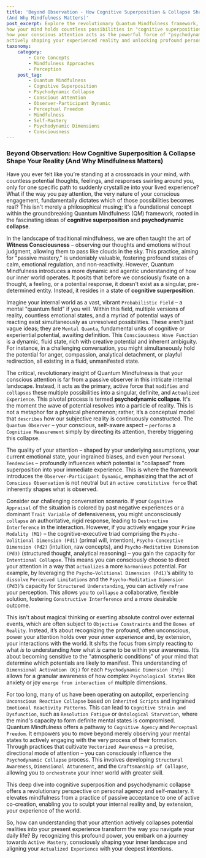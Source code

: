 ```yaml
---
title: 'Beyond Observation - How Cognitive Superposition & Collapse Shape Your Reality
(And Why Mindfulness Matters)'
post_excerpt: Explore the revolutionary Quantum Mindfulness framework, delving into
how your mind holds countless possibilities in "cognitive superposition." Discover
how your conscious attention acts as the powerful force of "psychodynamic collapse,"
actively shaping your experienced reality and unlocking profound personal agency.
taxonomy:
    category:
        - Core Concepts
        - Mindfulness Approaches
        - Perception
    post_tag:
        - Quantum Mindfulness
        - Cognitive Superposition
        - Psychodynamic Collapse
        - Conscious Attention
        - Observer-Participant Dynamic
        - Perceptual Freedom
        - Mindfulness
        - Self-Mastery
        - Psychodynamic Dimensions
        - Consciousness
---
```

### Beyond Observation: How Cognitive Superposition & Collapse Shape Your Reality (And Why Mindfulness Matters)

Have you ever felt like you’re standing at a crossroads in your mind, with countless potential thoughts, feelings, and responses swirling around you, only for one specific path to suddenly crystallize into your lived experience? What if the way you pay attention, the very nature of your conscious engagement, fundamentally dictates which of those possibilities becomes real? This isn't merely a philosophical musing; it's a foundational concept within the groundbreaking Quantum Mindfulness (QM) framework, rooted in the fascinating ideas of **cognitive superposition** and **psychodynamic collapse**.

In the landscape of traditional mindfulness, we are often taught the art of **Witness Consciousness** – observing our thoughts and emotions without judgment, allowing them to pass like clouds in the sky. This practice, aiming for "passive mastery," is undeniably valuable, fostering profound states of calm, emotional regulation, and non-reactivity. However, Quantum Mindfulness introduces a more dynamic and agentic understanding of how our inner world operates. It posits that before we consciously fixate on a thought, a feeling, or a potential response, it doesn't exist as a singular, pre-determined entity. Instead, it resides in a state of **cognitive superposition**.

Imagine your internal world as a vast, vibrant `Probabilistic Field` – a mental "quantum field" if you will. Within this field, multiple versions of reality, countless emotional states, and a myriad of potential ways of reacting exist simultaneously as unresolved possibilities. These aren't just vague ideas; they are `Mental Quanta`, fundamental units of cognitive or experiential potential, awaiting definition. This `Consciousness Wave Function` is a dynamic, fluid state, rich with creative potential and inherent ambiguity. For instance, in a challenging conversation, you might simultaneously hold the potential for anger, compassion, analytical detachment, or playful redirection, all existing in a fluid, unmanifested state.

The critical, revolutionary insight of Quantum Mindfulness is that your conscious attention is far from a passive observer in this intricate internal landscape. Instead, it acts as the primary, active force that `modifies` and `collapses` these multiple possibilities into a singular, definite, and `Actualized Experience`. This pivotal process is termed **psychodynamic collapse**. It's the moment the wave of potential resolves into a particle of reality. This is not a metaphor for a physical phenomenon; rather, it’s a conceptual model that `describes` how our subjective reality is continuously constructed. The `Quantum Observer` – your conscious, self-aware aspect – `performs` a `Cognitive Measurement` simply by directing its attention, thereby triggering this collapse.

The quality of your attention – shaped by your underlying assumptions, your current emotional state, your ingrained biases, and even your `Personal Tendencies` – profoundly influences *which* potential is "collapsed" from superposition into your immediate experience. This is where the framework introduces the `Observer-Participant Dynamic`, emphasizing that the act of `Conscious Observation` is not neutral but an `active constitutive force` that inherently shapes what is observed.

Consider our challenging conversation scenario. If your `Cognitive Appraisal` of the situation is colored by past negative experiences or a dominant `Trait Variable` of defensiveness, you might unconsciously `collapse` an authoritative, rigid response, leading to `Destructive Interference` in the interaction. However, if you actively engage your `Prime Modality (M1)` – the cognitive-executive triad comprising the `Psycho-Volitional Dimension (Pd1)` (primal will, intention), `Psycho-Conceptive Dimension (Pd2)` (intuition, raw concepts), and `Psycho-Meditative Dimension (Pd3)` (structured thought, analytical reasoning) – you gain the capacity for `Intentional Collapse`. This means you can consciously choose to direct your attention in a way that `actualizes` a more `harmonious` potential. For example, by leveraging the `Psycho-Volitional Dimension (Pd1)`’s ability to `dissolve` `Perceived Limitations` and the `Psycho-Meditative Dimension (Pd3)`’s capacity for `Structured Understanding`, you can actively `reframe` your perception. This allows you to `collapse` a collaborative, flexible solution, fostering `Constructive Interference` and a more desirable outcome.

This isn't about magical thinking or exerting absolute control over external events, which are often subject to `Objective Constraints` and the `Bones of Reality`. Instead, it’s about recognizing the profound, often unconscious, power your attention holds over your *inner experience* and, by extension, your interactions with the world. It shifts the focus from simply reacting to what *is* to understanding *how* what *is* came to be within your awareness. It’s about becoming sensitive to the "atmospheric conditions" of your mind that determine which potentials are likely to manifest. This understanding of `Dimensional Activation (Kj)` for each `Psychodynamic Dimension (Pdj)` allows for a granular awareness of how complex `Psychological States` like anxiety or joy `emerge from interaction of` multiple dimensions.

For too long, many of us have been operating on autopilot, experiencing `Unconscious Reactive Collapse` based on `Inherited Scripts` and ingrained `Emotional Reactivity Patterns`. This can lead to `Cognitive Strain and Dysfunction`, such as `Resolution Fatigue` or `Ontological Starvation`, where the mind's capacity to form definite mental states is compromised. Quantum Mindfulness offers a pathway to `Cognitive Agency` and `Perceptual Freedom`. It empowers you to move beyond merely observing your mental states to actively engaging with the very process of their formation. Through practices that cultivate `Vectorized Awareness` – a precise, directional mode of attention – you can consciously influence the `Psychodynamic Collapse` process. This involves developing `Structural Awareness`, `Dimensional Attunement`, and the `Craftsmanship of Collapse`, allowing you to `orchestrate` your inner world with greater skill.

This deep dive into cognitive superposition and psychodynamic collapse offers a revolutionary perspective on personal agency and self-mastery. It elevates mindfulness from a practice of passive acceptance to one of active co-creation, enabling you to sculpt your internal reality and, by extension, your experience of the world.

So, how can understanding that your attention actively collapses potential realities into your present experience transform the way you navigate your daily life? By recognizing this profound power, you embark on a journey towards `Active Mastery`, consciously shaping your inner landscape and aligning your `Actualized Experience` with your deepest intentions.